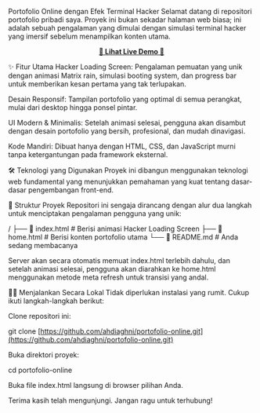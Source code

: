 Portofolio Online dengan Efek Terminal Hacker
Selamat datang di repositori portofolio pribadi saya. Proyek ini bukan sekadar halaman web biasa; ini adalah sebuah pengalaman yang dimulai dengan simulasi terminal hacker yang imersif sebelum menampilkan konten utama.

<p align="center">
<a href="https://www.google.com/search?q=https://ahdiaghni.github.io/portofolio-online/" target="_blank">
<strong>🚀 Lihat Live Demo 🚀</strong>
</a>
</p>

✨ Fitur Utama
Hacker Loading Screen: Pengalaman pemuatan yang unik dengan animasi Matrix rain, simulasi booting system, dan progress bar untuk memberikan kesan pertama yang tak terlupakan.

Desain Responsif: Tampilan portofolio yang optimal di semua perangkat, mulai dari desktop hingga ponsel pintar.

UI Modern & Minimalis: Setelah animasi selesai, pengguna akan disambut dengan desain portofolio yang bersih, profesional, dan mudah dinavigasi.

Kode Mandiri: Dibuat hanya dengan HTML, CSS, dan JavaScript murni tanpa ketergantungan pada framework eksternal.

🛠️ Teknologi yang Digunakan
Proyek ini dibangun menggunakan teknologi web fundamental yang menunjukkan pemahaman yang kuat tentang dasar-dasar pengembangan front-end.

📂 Struktur Proyek
Repositori ini sengaja dirancang dengan alur dua langkah untuk menciptakan pengalaman pengguna yang unik:

/
├── 📄 index.html      # Berisi animasi Hacker Loading Screen
├── 📄 home.html       # Berisi konten portofolio utama
└── 📄 README.md       # Anda sedang membacanya

Server akan secara otomatis memuat index.html terlebih dahulu, dan setelah animasi selesai, pengguna akan diarahkan ke home.html menggunakan metode meta refresh untuk transisi yang andal.

🏃‍♂️ Menjalankan Secara Lokal
Tidak diperlukan instalasi yang rumit. Cukup ikuti langkah-langkah berikut:

Clone repositori ini:

git clone [https://github.com/ahdiaghni/portofolio-online.git](https://github.com/ahdiaghni/portofolio-online.git)

Buka direktori proyek:

cd portofolio-online

Buka file index.html langsung di browser pilihan Anda.

Terima kasih telah mengunjungi. Jangan ragu untuk terhubung!
